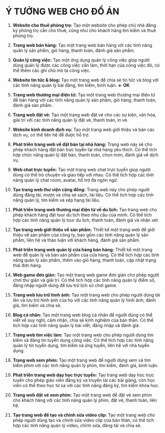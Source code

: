 # **Ý TƯỞNG WEB CHO ĐỒ ÁN**

1. **Website cho thuê phòng trọ:** Tạo một website cho phép chủ nhà đăng ký phòng trọ cần cho thuê, cũng như cho khách hàng tìm kiếm và thuê phòng trọ.

2. **Trang web bán hàng:** Tạo một trang web bán hàng với các tính năng quản lý sản phẩm, giỏ hàng, thanh toán, đánh giá sản phẩm.

3. **Quản lý công việc:** Tạo một ứng dụng quản lý công việc giúp người dùng quản lý được các công việc cần làm, thời hạn của công việc đó, có thể thêm các ghi chú mô tả công việc.

4. **Website tin tức & blog:** Tạo một trang web để chia sẻ tin tức và blog với các tính năng quản lý bài đăng, tìm kiếm, bình luận. **<- OK**

5. **Trang web thương mại điện tử:** Tạo một trang web thương mại điện tử để bán hàng với các tính năng quản lý sản phẩm, giỏ hàng, thanh toán, đánh giá sản phẩm.

6. **Trang web đặt vé:** Tạo một trang web đặt vé cho các sự kiện, văn hóa, giải trí với các tính năng quản lý đặt vé, thanh toán, in vé.

7. **Website kinh doanh dịch vụ:** Tạo một trang web giới thiệu và bán các dịch vụ, có thể liên hệ để được hỗ trợ.

8. **Phát triển trang web về đặt bàn tại nhà hàng:** Trang web này sẽ cho phép khách hàng đặt bàn trực tuyến tại nhà hàng yêu thích. Có thể tích hợp chức năng quản lý đặt bàn, thanh toán, chọn món, đánh giá về dịch vụ.

9. **Web chat trực tuyến:** Tạo một trang web chat trực tuyến giúp người dùng có thể trò chuyện và giao tiếp với nhau. Có thể tích hợp các tính năng quản lý chat room, avatar, hỗ trợ đa ngôn ngữ.

10. **Tạo trang web thư viện cộng đồng:** Trang web này cho phép người dùng đăng tải, mượn và chia sẻ sách, tài liệu. Có thể tích hợp các tính năng quản lý, tìm kiếm và xếp hạng tài liệu.

11. **Phát triển trang web thương mại điện tử về du lịch:** Tạo trang web cho phép khách hàng đặt tour du lịch theo nhu cầu của mình. Có thể tích hợp các tính năng quản lý tour du lịch, thanh toán, đánh giá và nhận xét.

12. **Tạo trang web giới thiệu về sản phẩm:** Thiết kế một trang web để giới thiệu về sản phẩm của công ty, bao gồm các tính năng quản lý sản phẩm, liên hệ và thảo luận với khách hàng, đánh giá sản phẩm.

13. **Phát triển trang web quản lý cửa hàng bán hàng:** Thiết kế một trang web để quản lý và bán sản phẩm của cửa hàng. Có thể tích hợp các tính năng quản lý sản phẩm, thêm vào giỏ hàng, thanh toán, cập nhật trạng thái đơn hàng.

14. **Web game đơn giản:** Tạo một trang web game đơn giản cho phép người chơi thư giãn và giải trí. Có thể tích hợp các tính năng quản lý điểm số, đăng nhập người dùng để lưu trữ lịch sử chơi game.

15. **Trang web lưu trữ hình ảnh:** Tạo một trang web cho phép người dùng tải lên và lưu trữ hình ảnh của họ với các tính năng quản lý hình ảnh, đánh giá, tìm kiếm và chia sẻ.

16. **Blog cá nhân:** Tạo một trang web blog cá nhân để người dùng có thể viết về suy nghĩ, cảm nhận, chia sẻ kinh nghiệm của bản thân. Có thể tích hợp các tính năng quản lý bài viết, đăng nhập và đánh giá.

17. **Trang web tìm việc làm:** Tạo một trang web cho phép người dùng tìm kiếm và đăng tin tuyển dụng công việc. Có thể tích hợp các tính năng quản lý tin tuyển dụng, tìm kiếm và ứng tuyển, liên hệ với nhà tuyển dụng.

18. **Trang web xem phim:** Tạo một trang web để người dùng xem và tìm kiếm phim với các tính năng quản lý phim, tìm kiếm, đánh giá, bình luận.

19. **Phát triển trang web dạy học trực tuyến:** Tạo trang web dạy học trực tuyến cho phép giáo viên đăng ký và truyền tải các bài giảng, còn học viên có thể theo học từ xa với các tính năng đăng ký, tìm kiếm khóa học.

20. **Trang web đặt vé xem phim:** Tạo một trang web để đặt vé xem phim cho khách hàng với các tính năng quản lý phim, đặt vé, thanh toán, liên hệ.

21. **Tạo trang web để tạo và chỉnh sửa video clip:** Tạo một trang web cho phép người dùng tạo và chỉnh sửa video clip của bản thân, có thể tích hợp các tính năng quản lý video, chỉnh sửa, đăng tải và chia sẻ.
